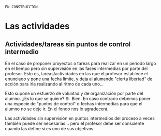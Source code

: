 
```
EN CONSTRUCCIÓN
```

# Las actividades 

## Actividades/tareas sin puntos de control intermedio 

En el caso de proponer proyectos o tareas para realizar en un periodo largo en el tiempo pero sin supervisión
en las fases intermedias por parte del profesor. Esto es, tareas/actividades en las que el profesor establece
el enunciado y pone una fecha límite, y deja al alumando "cierta libertad" de acción para irla realizando al
ritmo de cada uno...

Esto supone un esfuerzo de voluntad y de organización por parte del alumno. ¿Es lo que se quiere? Si. Bien.
En caso contrario debemos poner una especie de "puntos de control" o fechas intermedias para que el alumno no 
se deje ir. En el fondo nos lo agradecerá.

Las actividades sin supervisión en puntos intermedios del proceso a veces también puede ser necesarias...
pero el profesor debe ser consciente cuando las define si es uno de sus objetivos.
